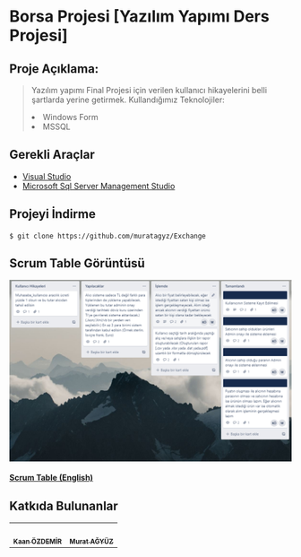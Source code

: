 <h1>Borsa Projesi [Yazılım Yapımı Ders Projesi] </h1>

## Proje Açıklama:
> Yazılım yapımı Final Projesi için verilen kullanıcı hikayelerini belli şartlarda yerine getirmek. 
> Kullandığımız Teknolojiler:
> <li> Windows Form </li>  
> <li> MSSQL </li>

## Gerekli Araçlar

<ul>
  <li><a href="https://visualstudio.microsoft.com/tr/downloads/">Visual Studio</a></li>
  <li><a href="https://www.microsoft.com/tr-tr/sql-server/sql-server-downloads">Microsoft Sql Server Management Studio</a></li>
</ul>

## Projeyi İndirme
```
$ git clone https://github.com/muratagyz/Exchange
```

## Scrum Table Görüntüsü
<img src="ScrumTable.PNG" alt=""/><br /><br />
<a href="https://github.com/users/muratagyz/projects/1"><b>Scrum Table (English)</b></a>


## Katkıda Bulunanlar
<table>
  <tr>
    <td align="center"><a href="https://github.com/kaanzzdemir"><img src="https://avatars.githubusercontent.com/u/57274202?v=4" width="100px;" alt=""/><br /><sub><b>Kaan ÖZDEMİR</b></sub></a></td>
    <td align="center"><a href="https://github.com/muratagyz"><img src="https://avatars.githubusercontent.com/u/57285600?v=4" width="100px;" alt=""/><br /><sub><b>Murat AĞYÜZ</b></sub></a</td>
  </tr>
  </table>
